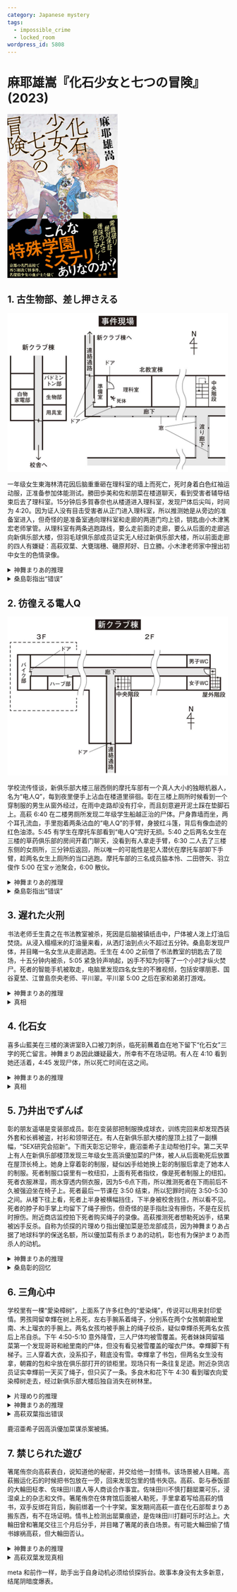 ```yaml
---
category: Japanese mystery
tags:
  - impossible_crime
  - locked_room
wordpress_id: 5808
---
```


# 麻耶雄嵩『化石少女と七つの冒険』(2023)

<img src=images/2023_cover.jpg width=250/>

## 1. 古生物部、差し押さえる

<img src=images/2023_science_room.jpg width=500/>

一年级女生東海林清花因后脑重重砸在理科室的墙上而死亡，死时身着白色红袖运动服，正准备参加体能测试。勝田歩美和佐和朋菜在楼道聊天，看到受害者辅导结束后去了理科室。15分钟后多賀春奈也从楼道进入理科室，发现尸体后尖叫，时间为 4:20。因为证人没有目击受害者从正门进入理科室，所以推测她是从旁边的准备室进入，但奇怪的是准备室通向理科室和走廊的两道门均上锁，钥匙由小木津篤宏老师掌管。从理科室有两条逃跑路线，要么走前面的走廊，要么从后面的走廊逃向新俱乐部大楼，但羽毛球俱乐部成员证实无人经过新俱乐部大楼，所以前面走廊的四人有嫌疑：高萩双葉、大甕瑞穗、磯原邦好、日立勝。小木津老师家中搜出初中女生的色情录像。

<details><summary>神舞まりあ的推理</summary>
凶手是高萩，在東海林之前接受辅导，先进入理科室。東海林辅导结束后，从走廊正门而不是准备室的侧门进入理科室，与高萩发生冲突后遇害。高萩从正门走出科学室，进入走廊向西走去俱乐部大楼，与受害者来的方向相反，时间不超过30秒。因为太阳光反射，所以勝田没有看到東海林进入正门，并且把高萩离开的背影误认为是東海林。高萩背后贴了红色标签，从远处看上去像是副班长東海林身上披的红色绶带。多賀春奈与高萩交往，看到尸体后明白高萩是凶手。
</details>

<details><summary>桑島彰指出“错误”</summary>
学生按照名簿顺序接受辅导，東海林读作“ショージ”，在高萩之前而不是之后接受辅导，所以不可能在高萩之后进入案发现场。

東海林其实读作“とうかいりん”，“ショージ”只是大家的昵称，新闻报道也把读音搞错。
</details>

## 2. 彷徨える電人Q

<img src=images/2023_new_club.jpg width=500/>

学校流传怪谈，新俱乐部大楼三层西侧的摩托车部有一个真人大小的独眼机器人，名为“电人Q”，每到夜里便手上沾血在楼道里徘徊。彰在三楼上厕所时候看到一个穿制服的男生从窗外经过，在雨中走路却没有打伞，而且刻意避开泥土踩在垫脚石上。高萩 6:40 在二楼男厕所发现二年级学生船越正治的尸体。尸身靠墙而坐，两个耳孔流血，手里抱着两条沾血的“电人Q”的手臂，身披红斗篷，背后有像血迹的红色油漆。5:45 有学生在摩托车部看到“电人Q”完好无损。5:40 之后两名女生在三楼的草药俱乐部的房间开着门聊天，没看到有人拿走手臂，6:30 二人去了三楼东侧的女厕所，三分钟后返回，所以唯一的可能性是犯人潜伏在摩托车部卸下手臂，趁两名女生上厕所的当口逃跑。摩托车部的三名成员脇本怜、二田啓矢、羽立俊作 5:00 在宝ヶ池聚会，6:00 散伙。

<details><summary>神舞まりあ的推理</summary>
船越为了削弱“电人Q”怪谈，推销自己的“红斗篷”怪谈，决定偷走“电人Q”手臂。他在 5:30 潜入摩托车部，等 5:45 学生离开后卸下“电人Q”的手臂，趁草药部女生 6:30 上厕所的机会离开。他下楼时有人经过，于是躲进二楼的男厕所，在那里遇害。凶手是摩托车部的成员，所以对手臂被盗感到愤怒，在冲突中将船越杀害。船越身上的红漆是凶手为了加强怪谈，准备涂在“电人Q”手臂上的。彰看到凶手逃跑的身影。

凶手没有从一楼前门离开，是为了避免穿过走廊，因为凶手 5:00 看到三名女生在楼道聊天，担心被她们看到。摩托车部三名成员中只有部长脇本怜目睹女生聊天，所以他是凶手。
</details>

<details><summary>桑島彰指出“错误”</summary>
凶手显然没有从正门进楼，否则便会知道已经没人在楼道聊天，那么凶手只能从外部楼梯上三楼，正好通过玻璃目睹抱着手臂躲进厕所的船越，跟随其后将其杀害。6:30 已经开始下雨，可是泥地上没有凶手脚印（彰的伪证），说明推理不对。
</details>

## 3. 遅れた火刑

书法老师壬生貴之在书法教室被杀，死因是后脑被镇纸击中，尸体被人泼上灯油后焚烧。从浸入榻榻米的灯油量来看，从洒灯油到点火不超过五分钟。桑島彰发现尸体，并目睹一名女生从走廊逃跑。壬生在 4:00 之前借了书法教室的钥匙去了现场，十五分钟内被杀，5:05 紧急铃声响起，凶手不知为何等了一个小时才纵火焚尸。死者的智能手机被取走，电脑里发现四名女生的不雅视频，包括安塚朋恵、国谷夏埜、江曽島奈央老师、平川翠。平川翠 5:00 之后在家和弟弟打游戏。

<details><summary>神舞まりあ的推理</summary>
凶手是烘培部的安塚，当日做了香草饼干，担心在现场留下香草气味，但因为感冒闻不出来，为防万一点火掩盖气味。
</details>

<details><summary>真相</summary>
平川翠杀死壬生，壬生留下死亡留言，国谷夏埜进入教室后看到，放火销毁死亡留言，离开现场时被桑島彰目击。
</details>

## 4. 化石女

喜多山藍美在三楼的演讲室B入口被刀刺杀，临死前蘸着血在地下留下“化石女”三字的死亡留言。神舞まりあ因此嫌疑最大，所幸有不在场证明。有人在 4:10 看到她还活着，4:45 发现尸体，所以死亡时间在这之间。

<details><summary>神舞まりあ的推理</summary>
死者的留言本来是“化石ブ”，意即凶手是化石部成员，但被凶手改为“化石女”。凶手是化石部成员高萩。
</details>

<details><summary>真相</summary>
凶手是新谷花鈴，动机是怨恨男朋友移情别恋藍美。凹版印刷部拍的化石部宣传照片中将彰替换为花鈴，所以藍美误以为花鈴是化石部成员，留下“化石ブ”的死亡留言。
</details>

## 5. 乃井出でずんば

彰的朋友遥堪是变装部成员。彰在变装部把制服换成球衣，训练完回来却发现西装外套和长裤被盗，衬衫和领带还在。有人在新俱乐部大楼的屋顶上挂了一副横幅，“SEX研究会招新”。下雨天彰忘记带伞，鹿沼亜希子主动帮他打伞。第二天早上有人在新俱乐部楼顶发现三年级女生高浜優加菜的尸体，被人从后面勒死后放置在屋顶长椅上。她身上穿着彰的制服，疑似凶手给她换上彰的制服后拿走了她本人的制服。死者制服口袋里有一枚纽扣，上面有死者指纹，像是死者制服上的纽扣。死者衣服淋湿，雨水穿透内侧衣服，因为5-6点下雨，所以推测死者在下雨前后不久被强迫坐在椅子上。死者最后一节课在 3:50 结束，所以犯罪时间在 3:50-5:30 之间。从楼下往上看，死者上半身被横幅挡住，下半身被校舍挡住，所以看不见。死者的脖子和手掌上均留下了绳子擦伤，但奇怪的是手指肚没有擦伤，不是在反抗时擦伤。附近商店监控拍下死者购买绳子的录像。高萩推测死者想勒死凶手，结果被凶手反杀。自称为侦探的片理めり指出優加菜是恐龙部成员，因为神舞まりあ占据了地球科学的保送名额，所以優加菜有杀まりあ的动机，彰也有为保护まりあ而杀人的动机。

<details><summary>神舞まりあ的推理</summary>
横幅上本来写的是“SFX研究会”，凶手脱下死者的制服，露出里面的白色衬衣，使得字母F看上去像是E，变成了“SEX研究会”。凶手没有拿走丝带，说明不是为了男扮女装。凶手不慎坐在屋顶的椅子上沾到了黄沙，为了掩盖身上的痕迹所以换上了死者的制服（死者坐在另一把椅子上，所以没有沾到黄沙），为了掩盖椅子上坐过的痕迹所以把死者移到椅子上，并偷取彰的制服给死者换上。まりあ错拿了優加菜的制服，后来被彰强抱时扣子转移到了彰的口袋里。
</details>

<details><summary>桑島彰的回忆</summary>
まりあ误穿了優加菜的制服，所以闻到上面的香水味。彰和亜希子同打一把伞的时候，闻到了同样的香水味，说明亜希子穿了優加菜的制服（本来是まりあ的），亜希子是凶手。
</details>

## 6. 三角心中

学校里有一棵“愛染樟树”，上面系了许多红色的“爱染绳”，传说可以用来封印爱情。男孩岡留幸輝在树上吊死，左右手腕系着绳子，分别系在两个女孩朝霧絵里南、木上瑠衣的手腕上。两名女孩均被手腕上的绳子绞杀，疑似幸輝杀死两名女孩后上吊自杀。下午 4:50-5:10 意外降雪，三人尸体均被雪覆盖。死者妹妹岡留福菜第一个发现哥哥和絵里南的尸体，但没有看见被雪覆盖的瑠衣尸体。幸輝脚下有梯子。三人穿着大衣，没系扣子，鞋底没有雪。幸輝拿了书包，但两名女生没有拿，朝霧的包和伞放在俱乐部打开的锁柜里。现场只有一条往复足迹。附近杂货店员证实幸輝前一天买了绳子，但只买了一条。多良木和花下午 4:30 看到瑠衣向爱染樟树走去，经过新俱乐部大楼后独自消失在树林里。

<details><summary>片理めり的推理</summary>
岡留误以为被朝霧抛弃，所以自杀，而朝霧误以为岡留因家庭环境自杀，所以跟着殉情。木上发现尸体后告诉男友免田圭汰。免田已有新欢，趁机杀死木上伪装成三角殉情，并拿走岡留留在现场的遗书，以免暴露岡留真正的自杀动机。免田的书包里发现岡留遗书。
</details>

<details><summary>神舞まりあ的推理</summary>
朝霧从教室拿了伞放在俱乐部柜子里，说明她知道下雪了，在下雪时还活着。福菜发现哥哥尸体，怨恨朝霧抛弃哥哥，杀死朝霧后将其尸体抱到树下，摇晃树枝使上面的雪落在朝霧尸体上。福菜把朝霧放在北面的树荫下，是为了掩盖朝霧身上雪量少的事实。
</details>

<details><summary>高萩双葉指出错误</summary>
朝霧经常把伞放在俱乐部柜子里。
</details>

鹿沼亜希子因高浜優加菜谋杀案被捕。

## 7. 禁じられた遊び

箸尾侑奈向高萩表白，说知道他的秘密，并交给他一封情书。该场景被人目睹。高萩搬运化石的时候把书包放在一旁，回来发现包里的情书失窃。高萩、彰与泰饭部的大輪田柾孝、佐味田川嘉人等人商谈合作事宜。佐味田川不慎打翻罂粟可乐，浸湿桌上的杂志和文件。箸尾侑奈在体育馆后面被人勒死，手里拿着写给高萩的情书，双手反绑在背后，胸前绑着一个十字架。案发期间高萩一直在化石部帮まりあ搬东西，有不在场证明。情书上检测出罂粟痕迹，是佐味田川打翻可乐时沾上。大輪田曾和箸尾交往三个月后分手，并目睹了箸尾的表白场景。有可能大輪田偷了情书嫁祸高萩，但大輪田否认。

<details><summary>神舞まりあ的推理</summary>
佐味田川故意打翻可乐陷害大輪田。
</details>

<details><summary>高萩双葉发现真相</summary>
彰也目睹了表白场景，并且在洒可乐现场用手帕擦了裤子上的可乐，杀人后陷害高萩。高萩因为自己曾杀过人，为了不让まりあ发挥推理能力，必须替彰掩护。
</details>

meta 和前作一样，助手出于自身动机必须给侦探拆台。故事本身没有太多新意，结尾阴暗度爆表。
